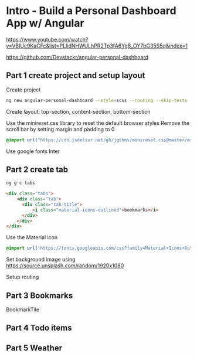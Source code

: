 # Intro - Build a Personal Dashboard App w/ Angular

https://www.youtube.com/watch?v=VBIUe9KaCFc&list=PLIjdNHWULhPR2Tp3fA6Yg8_OY7bG35S5q&index=1

https://github.com/Devstackr/angular-personal-dashboard

## Part 1 create project and setup layout

Create project

```bash
ng new angular-personal-dashboard --style=scss --routing --skip-tests
```

Create layout: top-section, content-section, bottom-section

Use the minireset.css library to reset the default browser styles
Remove the scroll bar by setting margin and padding to 0

```scss
@import url("https://cdn.jsdelivr.net/gh/jgthms/minireset.css@master/minireset.min.css");

```

Use google fonts Inter


## Part 2 create tab

```bash
ng g c tabs
```

```html
<div class="tabs">
    <div class="tab">
      <div class="tab-title">
          <i class="material-icons-outlined">bookmarks</i>
      </div>
    </div>
</div>
```

Use the Material icon

```scss
@import url('https://fonts.googleapis.com/css?family=Material+Icons+Outlined|Material+Icons');
```

Set background image using https://source.unsplash.com/random/1920x1080

Setup routing

## Part 3 Bookmarks

BookmarkTile

## Part 4 Todo items


## Part 5 Weather
